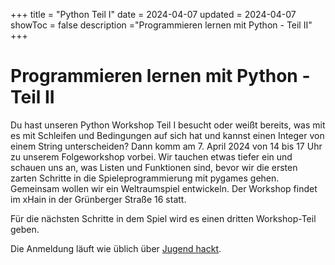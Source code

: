 +++
title = "Python Teil I"
date = 2024-04-07
updated = 2024-04-07
showToc = false
description ="Programmieren lernen mit Python - Teil II"
+++

<script lang="ts">
    import Figure from "$lib/components/Figure.svelte";
</script>

# Programmieren lernen mit Python - Teil II

Du hast unseren Python Workshop Teil I besucht oder weißt bereits, was mit es mit Schleifen und Bedingungen auf sich hat und kannst einen Integer von einem String unterscheiden? Dann komm am 7. April 2024 von 14 bis 17 Uhr zu unserem Folgeworkshop vorbei. Wir tauchen etwas tiefer ein und schauen uns an, was Listen und Funktionen sind, bevor wir die ersten zarten Schritte in die Spieleprogrammierung mit pygames gehen. Gemeinsam wollen wir ein Weltraumspiel entwickeln. Der Workshop findet im xHain in der Grünberger Straße 16 statt.

Für die nächsten Schritte in dem Spiel wird es einen dritten Workshop-Teil geben.

Die Anmeldung läuft wie üblich über [Jugend hackt](https://jugendhackt.org/lab/berlin/).
